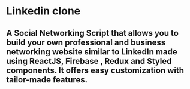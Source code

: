 # Linkedin clone

## A Social Networking Script that allows you to build your own  professional and business networking website similar to LinkedIn made using ReactJS, Firebase , Redux and Styled components. It offers easy customization with tailor-made features.
